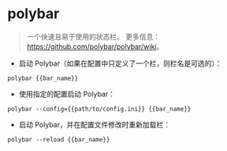 # polybar

> 一个快速且易于使用的状态栏。
> 更多信息：<https://github.com/polybar/polybar/wiki>。

- 启动 Polybar（如果在配置中只定义了一个栏，则栏名是可选的）：

`polybar {{bar_name}}`

- 使用指定的配置启动 Polybar：

`polybar --config={{path/to/config.ini}} {{bar_name}}`

- 启动 Polybar，并在配置文件修改时重新加载栏：

`polybar --reload {{bar_name}}`